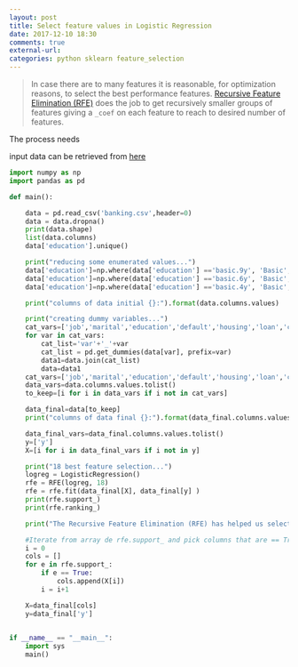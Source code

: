 ```yaml
---
layout: post
title: Select feature values in Logistic Regression
date: 2017-12-10 18:30
comments: true
external-url:
categories: python sklearn feature_selection
---
```


> In case there are to many features it is reasonable, for optimization reasons, to select the best performance features. [Recursive Feature Elimination (RFE)](http://scikit-learn.org/stable/modules/generated/sklearn.feature_selection.RFE.html) does the job to get recursively smaller groups of features giving a `_coef` on each feature to reach to desired number of features.

The process needs 

input data can be retrieved from [here](https://raw.githubusercontent.com/madmashup/targeted-marketing-predictive-engine/master/banking.csv)


```python
import numpy as np
import pandas as pd

def main(): 

	data = pd.read_csv('banking.csv',header=0)
	data = data.dropna()
	print(data.shape)
	list(data.columns)
	data['education'].unique()

	print("reducing some enumerated values...")
	data['education']=np.where(data['education'] =='basic.9y', 'Basic', data['education'])
	data['education']=np.where(data['education'] =='basic.6y', 'Basic', data['education'])
	data['education']=np.where(data['education'] =='basic.4y', 'Basic', data['education'])

	print("columns of data initial {}:").format(data.columns.values)

	print("creating dummy variables...")
	cat_vars=['job','marital','education','default','housing','loan','contact','month','day_of_week','poutcome']
	for var in cat_vars:
	    cat_list='var'+'_'+var
	    cat_list = pd.get_dummies(data[var], prefix=var)
	    data1=data.join(cat_list)
	    data=data1
	cat_vars=['job','marital','education','default','housing','loan','contact','month','day_of_week','poutcome']
	data_vars=data.columns.values.tolist()
	to_keep=[i for i in data_vars if i not in cat_vars]

	data_final=data[to_keep]
	print("columns of data final {}:").format(data_final.columns.values)

	data_final_vars=data_final.columns.values.tolist()
	y=['y']
	X=[i for i in data_final_vars if i not in y]

	print("18 best feature selection...")
	logreg = LogisticRegression()
	rfe = RFE(logreg, 18)
	rfe = rfe.fit(data_final[X], data_final[y] )
	print(rfe.support_)
	print(rfe.ranking_)

	print("The Recursive Feature Elimination (RFE) has helped us select the following features:")

	#Iterate from array de rfe.support_ and pick columns that are == True
	i = 0
	cols = []
	for e in rfe.support_:
	    if e == True:
	        cols.append(X[i])
	    i = i+1

	X=data_final[cols]
	y=data_final['y']
	

if __name__ == "__main__":
    import sys
    main()

```
